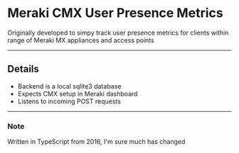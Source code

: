 # Meraki CMX User Presence Metrics

Originally developed to simpy track user presence metrics for clients within range of Meraki MX appliances and access points

---

## Details

- Backend is a local sqlite3 database
- Expects CMX setup in Meraki dashboard
- Listens to incoming POST requests

---

### Note

Written in TypeScript from 2016, I'm sure much has changed
